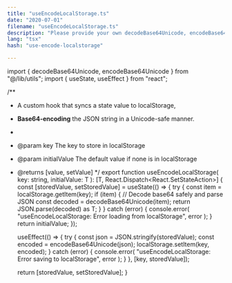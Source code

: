 ```yaml
---
title: "useEncodeLocalStorage.ts"
date: "2020-07-01"
filename: "useEncodeLocalStorage.ts"
description: "Please provide your own decodeBase64Unicode, encodeBase64Unicode"
lang: "tsx"
hash: "use-encode-localstorage"

---
```

import { decodeBase64Unicode, encodeBase64Unicode } from "@/lib/utils";
import { useState, useEffect } from "react";

/**
 * A custom hook that syncs a state value to localStorage,
 * **Base64-encoding** the JSON string in a Unicode-safe manner.
 *
 * @param key The key to store in localStorage
 * @param initialValue The default value if none is in localStorage
 * @returns [value, setValue]
 */
export function useEncodeLocalStorage<T>(
    key: string,
    initialValue: T
): [T, React.Dispatch<React.SetStateAction<T>>] {
    const [storedValue, setStoredValue] = useState<T>(() => {
        try {
            const item = localStorage.getItem(key);
            if (item) {
                // Decode base64 safely and parse JSON
                const decoded = decodeBase64Unicode(item);
                return JSON.parse(decoded) as T;
            }
        } catch (error) {
            console.error(
                "useEncodeLocalStorage: Error loading from localStorage",
                error
            );
        }
        return initialValue;
    });

    useEffect(() => {
        try {
            const json = JSON.stringify(storedValue);
            const encoded = encodeBase64Unicode(json);
            localStorage.setItem(key, encoded);
        } catch (error) {
            console.error(
                "useEncodeLocalStorage: Error saving to localStorage",
                error
            );
        }
    }, [key, storedValue]);

    return [storedValue, setStoredValue];
}
